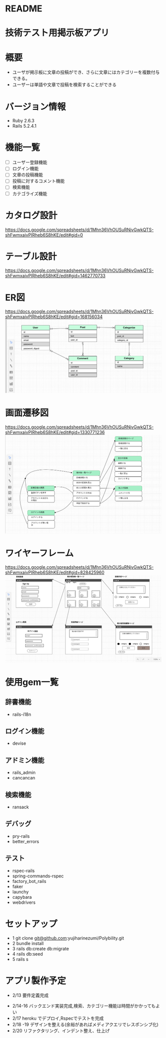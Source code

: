 # README

# 技術テスト用掲示板アプリ

# 概要
* ユーザが掲示板に文章の投稿ができ、さらに文章にはカテゴリーを複数付与できる。
* ユーザーは単語や文章で投稿を検索することができる

# バージョン情報
* Ruby 2.6.3
* Rails 5.2.4.1

# 機能一覧
- [ ] ユーザー登録機能
- [ ] ログイン機能
- [ ] 文章の投稿機能
- [ ] 投稿に対するコメント機能
- [ ] 検索機能
- [ ] カテゴライズ機能

# カタログ設計
https://docs.google.com/spreadsheets/d/1Mhn36VhOUSuRNjvGwkQTS-shFwmxaivPIRheb6S8hKE/edit#gid=0
# テーブル設計
https://docs.google.com/spreadsheets/d/1Mhn36VhOUSuRNjvGwkQTS-shFwmxaivPIRheb6S8hKE/edit#gid=1462770733
# ER図
https://docs.google.com/spreadsheets/d/1Mhn36VhOUSuRNjvGwkQTS-shFwmxaivPIRheb6S8hKE/edit#gid=168156034
![ER図](app/assets/images/er.png)
# 画面遷移図
https://docs.google.com/spreadsheets/d/1Mhn36VhOUSuRNjvGwkQTS-shFwmxaivPIRheb6S8hKE/edit#gid=1330771236
![画面繊維図](app/assets/images/screen.png)
# ワイヤーフレーム
https://docs.google.com/spreadsheets/d/1Mhn36VhOUSuRNjvGwkQTS-shFwmxaivPIRheb6S8hKE/edit#gid=828425960
![ワイヤーフレーム図](app/assets/images/wireframe.png)

# 使用gem一覧
## 辞書機能
* rails-i18n
## ログイン機能
* devise
## アドミン機能
* rails_admin
* cancancan
## 検索機能
* ransack
## デバッグ
* pry-rails
* better_errors
## テスト
* rspec-rails
* spring-commands-rspec
* factory_bot_rails
* faker
* launchy
* capybara
* webdrivers

# セットアップ
* 1 git clone git@github.com:yujiharinezumi/Polybility.git
* 2 bundle install
* 3 rails db:create db:migrate
* 4 rails db:seed
* 5 rails s

# アプリ製作予定
+ 2/13 要件定義完成
* 2/14-16 バックエンド実装完成,検索、カテゴリー機能は時間がかかってもよい
* 2/17  heroku でデプロイ,Rspecでテストを完成
* 2/18 -19 デザインを整える(余裕があればメディアクエリでレスポンシブ化)
* 2/20 リファクタリング、インデント整え、仕上げ

